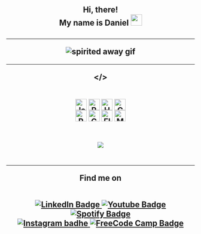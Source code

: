 

<div id="badges" align="center">

<h2>Hi, there!<br>My name is Daniel <img src="https://media.giphy.com/media/hvRJCLFzcasrR4ia7z/giphy.gif" width="30px"/><h2>

---

<div align="center"> <img src="https://media.giphy.com/media/Uz4cDaGXPxeuY/giphy.gif" alt="spirited away gif">
</div>

---
</>

 <div style="display: inline_block"><br>
  <div style="margin-bottom: 5px"> 
    <img align="center" alt="Js" height="30" src="https://img.shields.io/badge/JavaScript-F7DF1E?style=for-the-badge&logo=javascript&logoColor=black">
    <img align="center" alt="React" height="30"  src="https://img.shields.io/badge/React-20232A?style=for-the-badge&logo=react&logoColor=61DAFB">
    <img align="center" alt="HTML" height="30" src="https://img.shields.io/badge/HTML5-E34F26?style=for-the-badge&logo=html5&logoColor=white">
    <img align="center" alt="CSS" height="30" src="https://img.shields.io/badge/CSS3-1572B6?style=for-the-badge&logo=css3&logoColor=white">
    <br>
    <img align="center" alt="Python" height="30" src="https://img.shields.io/badge/Python-FFD43B?style=for-the-badge&logo=python&logoColor=blue">
    <img align="center" alt="C sharp" height="30" src="https://img.shields.io/badge/C%23-239120?style=for-the-badge&logo=c-sharp&logoColor=white">
    <img align="center" alt="Flutter" height="30"  src="https://img.shields.io/badge/Flutter-02569B?style=for-the-badge&logo=flutter&logoColor=white">
    <img align="center" alt="My SQL" height="30" src="https://img.shields.io/badge/MySQL-00000F?style=for-the-badge&logo=mysql&logoColor=white">
  </div>
<br>
  <img src="https://komarev.com/ghpvc/?username=daniellberg&style=flat-square&color=blue" alt=""/> 
  <br>
  <br>
  <div align="center">
    <img align="center"  src="https://github-readme-stats.vercel.app/api?username=daniellberg&show_icons=true&theme=tokyonight&include_all_commits=true&count_private=true"/>
</div> <br>

---
Find me on
<div id="header" align="center">

  <br>
  <a href="https://www.linkedin.com/in/daniel-berg-060a9019b/">
    <img src="https://img.shields.io/badge/LinkedIn-blue?style=for-the-badge&logo=linkedin&logoColor=white" alt="LinkedIn Badge"/>
  </a>
  <a href="https://www.youtube.com/channel/UCm9uZ9v7uYDnfSOrgflHeBw">
    <img src="https://img.shields.io/badge/YouTube-red?style=for-the-badge&logo=youtube&logoColor=white" alt="Youtube Badge"/>
  </a>
  <a href="https://open.spotify.com/user/brokencraft?si=3030ca7db8d14a57">
    <img src="https://img.shields.io/badge/Spotify-1ED760?style=for-the-badge&logo=spotify&logoColor=white" alt="Spotify Badge"/>
  </a><br>
      <a href="https://www.freecodecamp.org/ydanielberg">
    <img src="https://img.shields.io/badge/Instagram-E4405F?style=for-the-badge&logo=instagram&logoColor=white" alt="Instagram badhe"/>
  </a>
  <a href="https://www.freecodecamp.org/ydanielberg">
    <img src="https://img.shields.io/badge/Freecodecamp-%23123.svg?&style=for-the-badge&logo=freecodecamp&logoColor=green" alt="FreeCode Camp Badge"/>
  </a>
  
</div>

